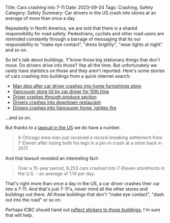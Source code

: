 Title: Cars crashing into 7-11
Date: 2023-09-24
Tags: Crashing, Safety
Category: Safety
Summary: Car drivers in the US crash into stores at an average of more than once a day

Repeatedly in North America, we are told that there is a shared responsibility for road safety. Pedestrians, cyclists and other road users are reminded constantly through a barrage of messaging that its our responsibility to "make eye contact", "dress brightly", "wear lights at night" and so on.

So let's talk about buildings. Y'know those big stationary things that don't move. Do drivers drive into those? Yep all the time. But unfortunately we rarely have statistics on those and they aren't reported. Here's some stories of cars crashing into buildings from a quick internet search:

* [Man dies after car driver crashes into home furnishings store](https://bc.ctvnews.ca/man-dies-after-crashing-car-into-vancouver-home-furnishings-storefront-1.5189144)
* [Vancouver store hit by car driver for 10th time](https://www.cbc.ca/news/canada/british-columbia/vancouver-store-hit-by-car-for-10th-time-1.1300835)
* [Driver crashes through produce section](https://globalnews.ca/news/9759695/west-vancouver-whole-foods-crash/)
* [Drivers crashes into downtown restaurant](https://bc.ctvnews.ca/1-person-critically-injured-after-car-crashes-into-downtown-vancouver-restaurant-1.6555371)
* [Drivers crashes into Vancouver home, ignites fire](https://globalnews.ca/news/9981361/vehicle-evades-roadblock-crashes-vancouver-home/)

...and so on.

But thanks to a [lawsuit in the US](https://6abc.com/7-eleven-lawsuit-car-slamming-into-front-of-stores-chicago-man-injured-in-crash-bensenville-incident/12791366/) we do have a number.

<blockquote>
A Chicago area man just received a record-breaking settlement from 7-Eleven after losing both his legs in a pin-in crash at a store back in 2017.
</blockquote>

And that lawsuit revealed an interesting fact:

<blockquote>
Over a 15-year period, 6,253 cars crashed into 7-Eleven storefronts in the U.S. - an average of 1.14 per day.
</blockquote>

That's right more than once a day in the US, a car driver crashes their car into a 7-11. And that's just 7-11's, never mind all the other stores and buildings out there. All those buildings that don't "make eye contact", "dash out into the road" or so on. 

Perhaps ICBC should hand out [reflect stickers to those buildings](https://pedestrianreflectors.com/blogs/news/icbc-fall-feather-safety-reflector-campaign), I'm sure that will help.


[^1]: ICBC does not list data for [collisions with buildings](https://icbc.com/about-icbc/newsroom/Pages/Statistics.aspx) only "animals, cyclists, heavy vehicles, hit-and-run crashes, motorcycles, pedestrians, restraints and youth"